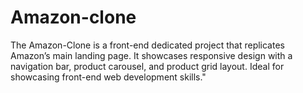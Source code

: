 # Amazon-clone
The Amazon-Clone is a front-end dedicated project that replicates Amazon’s main landing page. It showcases responsive design with a navigation bar, product carousel, and product grid layout. Ideal for showcasing front-end web development skills."
